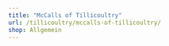 ```yaml
---
title: "McCalls of Tillicoultry"
url: /tillicoultry/mccalls-of-tillicoultry/
shop: Allgemein
---
```


